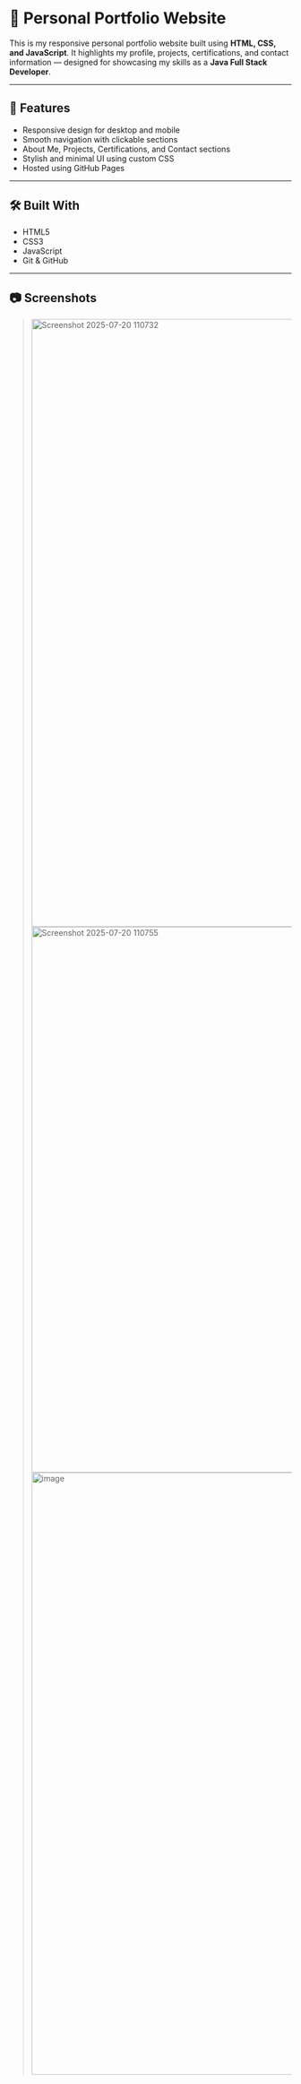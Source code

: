 # 💼 Personal Portfolio Website

This is my responsive personal portfolio website built using **HTML, CSS, and JavaScript**. It highlights my profile, projects, certifications, and contact information — designed for showcasing my skills as a **Java Full Stack Developer**.

---

## 📌 Features

- Responsive design for desktop and mobile
- Smooth navigation with clickable sections
- About Me, Projects, Certifications, and Contact sections
- Stylish and minimal UI using custom CSS
- Hosted using GitHub Pages

---

## 🛠️ Built With

- HTML5
- CSS3
- JavaScript
- Git & GitHub

---

## 📷 Screenshots

><img width="1919" height="1085" alt="Screenshot 2025-07-20 110732" src="https://github.com/user-attachments/assets/d771cb5c-cab7-4748-9772-90d9d9a2538f" />
><img width="1878" height="974" alt="Screenshot 2025-07-20 110755" src="https://github.com/user-attachments/assets/ca67be82-c2d4-4f77-85d3-3aa8e8269385" />
> <img width="1913" height="1075" alt="image" src="https://github.com/user-attachments/assets/5d7e32d9-1a33-4799-899c-b23340af1451" />

